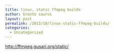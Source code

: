 ```yaml
---
title: linux, static ffmpeg builds
author: bronto saurus
layout: post
permalink: /2012/10/linux-static-ffmpeg-builds/
categories:
  - Uncategorized
---
```

http://ffmpeg.gusari.org/static/
